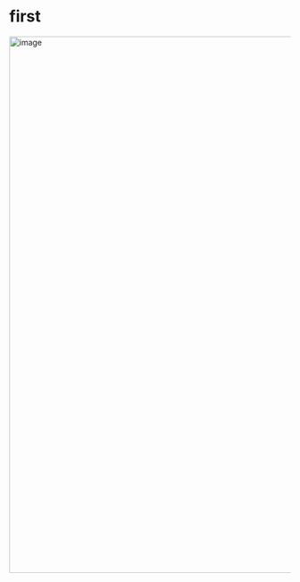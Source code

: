 # first
<img width="960" alt="image" src="https://github.com/burn-night/first/assets/124427886/a2f40142-b4d4-4ca5-b1c8-478cc11270e7">

